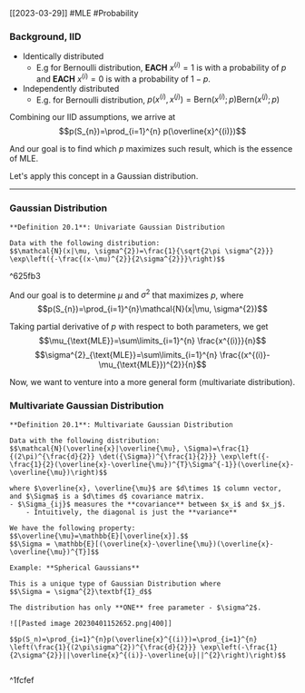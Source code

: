 [[2023-03-29]] #MLE #Probability

### Background, IID
- Identically distributed
	- E.g for Bernoulli distribution, **EACH** $x^{(i)}=1$ is with a probability of $p$ and **EACH** $x^{(i)}=0$ is with a probability of $1-p$.
- Independently distributed
	- E.g. for Bernoulli distribution, $p (x^{(i)}, x^{(j)})=\text{Bern}(x^{(i)}; p)\text{Bern}(x^{(j)}; p)$

Combining our IID assumptions, we arrive at
$$p(S_{n})=\prod_{i=1}^{n} p(\overline{x}^{(i)})$$

And our goal is to find which $p$ maximizes such result, which is the essence of MLE.

Let's apply this concept in a Gaussian distribution.

---

### Gaussian Distribution

```ad-important
**Definition 20.1**: Univariate Gaussian Distribution

Data with the following distribution:
$$\mathcal{N}(x|\mu, \sigma^{2})=\frac{1}{\sqrt{2\pi \sigma^{2}}} \exp\left({-\frac{(x-\mu)^{2}}{2\sigma^{2}}}\right)$$
```

^625fb3

And our goal is to determine $\mu$ and $\sigma^2$ that maximizes $p$, where
$$p(S_{n})=\prod_{i=1}^{n}\mathcal{N}(x|\mu, \sigma^{2})$$

Taking partial derivative of $p$ with respect to both parameters, we get
$$\mu_{\text{MLE}}=\sum\limits_{i=1}^{n} \frac{x^{(i)}}{n}$$
$$\sigma^{2}_{\text{MLE}}=\sum\limits_{i=1}^{n} \frac{(x^{(i)}-\mu_{\text{MLE}})^{2}}{n}$$

Now, we want to venture into a more general form (multivariate distribution).

### Multivariate Gaussian Distribution

```ad-important
**Definition 20.1**: Multivariate Gaussian Distribution

Data with the following distribution:
$$\mathcal{N}(\overline{x}|\overline{\mu}, \Sigma)=\frac{1}{(2\pi)^{\frac{d}{2}} \det({\Sigma})^{\frac{1}{2}}} \exp\left({-\frac{1}{2}(\overline{x}-\overline{\mu})^{T}\Sigma^{-1}}(\overline{x}-\overline{\mu})\right)$$

where $\overline{x}, \overline{\mu}$ are $d\times 1$ column vector, and $\Sigma$ is a $d\times d$ covariance matrix. 
- $\Sigma_{ij}$ measures the **covariance** between $x_i$ and $x_j$.
	- Intuitively, the diagonal is just the **variance**

We have the following property:
$$\overline{\mu}=\mathbb{E}[\overline{x}].$$
$$\Sigma = \mathbb{E}[(\overline{x}-\overline{\mu})(\overline{x}-\overline{\mu})^{T}]$$
```

```ad-example
Example: **Spherical Gaussians**

This is a unique type of Gaussian Distribution where
$$\Sigma = \sigma^{2}\textbf{I}_d$$

The distribution has only **ONE** free parameter - $\sigma^2$.

![[Pasted image 20230401152652.png|400]]

$$p(S_n)=\prod_{i=1}^{n}p(\overline{x}^{(i)})=\prod_{i=1}^{n} \left(\frac{1}{(2\pi\sigma^{2})^{\frac{d}{2}}} \exp\left(-\frac{1}{2\sigma^{2}}||\overline{x}^{(i)}-\overline{u}||^{2}\right)\right)$$


```

^1fcfef

